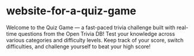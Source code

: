# website-for-a-quiz-game
Welcome to the Quiz Game — a fast-paced trivia challenge built with real-time questions from the Open Trivia DB! Test your knowledge across various categories and difficulty levels. Keep track of your score, switch difficulties, and challenge yourself to beat your high score!
